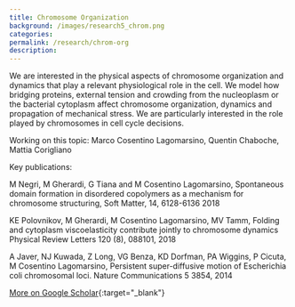 ```yaml
---
title: Chromosome Organization
background: /images/research5_chrom.png
categories: 
permalink: /research/chrom-org
description:
---
```


We are interested in the physical aspects of chromosome organization and dynamics that play a relevant physiological role in the cell. We model how bridging proteins, external tension and crowding from the nucleoplasm or the bacterial cytoplasm affect chromosome organization, dynamics and propagation of mechanical stress. We are particularly interested in the role played by chromosomes in cell cycle decisions. 

Working on this topic: Marco Cosentino Lagomarsino, Quentin Chaboche, Mattia Corigliano

Key publications:

M Negri, M Gherardi, G Tiana and M Cosentino Lagomarsino, Spontaneous domain formation in disordered copolymers as a mechanism for chromosome structuring, Soft Matter, 14, 6128-6136 2018

KE Polovnikov, M Gherardi, M Cosentino Lagomarsino, MV Tamm, Folding and cytoplasm viscoelasticity contribute jointly to chromosome dynamics Physical Review Letters 120 (8), 088101, 2018 

A Javer, NJ Kuwada, Z Long, VG Benza, KD Dorfman, PA Wiggins, P Cicuta, M Cosentino Lagomarsino, Persistent super-diffusive motion of Escherichia coli chromosomal loci. Nature Communications 5 3854, 2014

[More on Google Scholar](https://scholar.google.com/citations?user=jJ0S7vUAAAAJ 'Google Scholar'){:target="_blank"}

